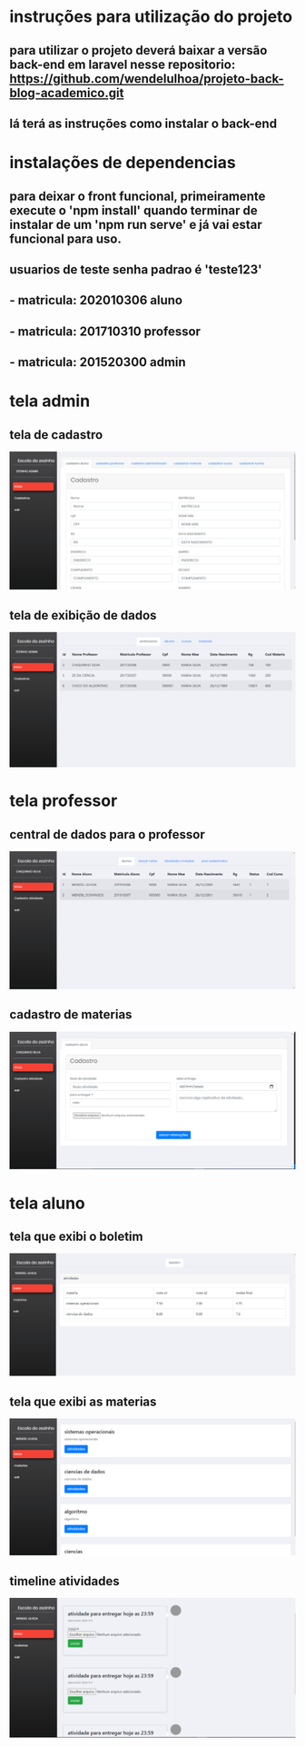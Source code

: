 # instruções para utilização do projeto

## para utilizar o projeto deverá baixar a versão back-end em laravel nesse repositorio: https://github.com/wendelulhoa/projeto-back-blog-academico.git

## lá terá as instruções como instalar o back-end

# instalações de dependencias 
## para deixar o front funcional, primeiramente execute o 'npm install' quando terminar de instalar de um 'npm run serve' e já vai estar funcional para uso.

## usuarios de teste senha padrao é 'teste123'
## - matricula: 202010306 aluno
## - matricula: 201710310 professor
## - matricula: 201520300 admin

# tela admin
## tela de cadastro
<img src="./imagens_projeto/admin.png">

## tela de exibição de dados
<img src="./imagens_projeto/dados.png">

# tela professor
## central de dados para o professor
<img src="./imagens_projeto/dadoProfessor.png">

## cadastro de materias
<img src="./imagens_projeto/cadastraMateria.png">

# tela aluno
## tela que exibi o boletim
<img src="./imagens_projeto/boletim.png">

## tela que exibi as materias
<img src="./imagens_projeto/materias.png">

## timeline atividades
<img src="./imagens_projeto/timeline.png">